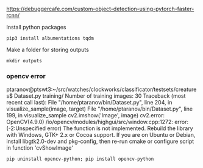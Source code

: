 https://debuggercafe.com/custom-object-detection-using-pytorch-faster-rcnn/

Install python packages
```
pip3 install albumentations tqdm
```

Make a folder for storing outputs
```
mkdir outputs
```

### opencv error
ptaranov@ptswt3:~/src/watches/clockworks/classificator/testsets/creatures$ Dataset.py training/
Number of training images: 30
Traceback (most recent call last):
  File "/home/ptaranov/bin/Dataset.py", line 204, in <module>
    visualize_sample(image, target)
  File "/home/ptaranov/bin/Dataset.py", line 199, in visualize_sample
    cv2.imshow('Image', image)
cv2.error: OpenCV(4.9.0) /io/opencv/modules/highgui/src/window.cpp:1272: error: (-2:Unspecified error) The function is not implemented. Rebuild the library with Windows, GTK+ 2.x or Cocoa support. If you are on Ubuntu or Debian, install libgtk2.0-dev and pkg-config, then re-run cmake or configure script in function 'cvShowImage'

```
pip uninstall opencv-python; pip install opencv-python
```
